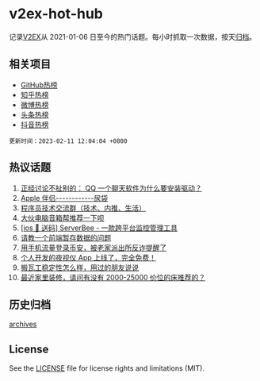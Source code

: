 # v2ex-hot-hub

 记录[V2EX](https://www.v2ex.com/)从 2021-01-06 日至今的热门话题。每小时抓取一次数据，按天[归档](archives)。
 
 ## 相关项目

- [GitHub热榜](https://github.com/it985/github-hot-hub)
- [知乎热榜](https://github.com/it985/zhihu-hot-hub)
- [微博热榜](https://github.com/it985/weibo-hot-hub)
- [头条热榜](https://github.com/it985/toutiao-hot-hub)
- [抖音热榜](https://github.com/it985/douyin-hot-hub)


 `更新时间：2023-02-11 12:04:04 +0800`

## 热议话题

1. [正经讨论不扯别的： QQ 一个聊天软件为什么要安装驱动？](https://www.v2ex.com/t/914862)
1. [Apple 伴侣------------尿袋](https://www.v2ex.com/t/914932)
1. [程序员技术交流群（技术、内推、生活）](https://www.v2ex.com/t/914959)
1. [大伙电脑音箱帮推荐一下呗](https://www.v2ex.com/t/914909)
1. [[ios 🎉 送码] ServerBee - 一款跨平台监控管理工具](https://www.v2ex.com/t/914946)
1. [请教一个前端暂存数据的问题](https://www.v2ex.com/t/914975)
1. [用手机流量登录币安，被老家派出所反诈提醒了](https://www.v2ex.com/t/914907)
1. [个人开发的夜视仪 App 上线了，完全免费！](https://www.v2ex.com/t/914871)
1. [搬瓦工稳定性怎么样，用过的朋友说说](https://www.v2ex.com/t/914893)
1. [最近家里装修，请问有没有 2000-25000 价位的床推荐的？](https://www.v2ex.com/t/914892)

## 历史归档

[archives](archives)

## License

See the [LICENSE](LICENSE) file for license rights and limitations (MIT).
